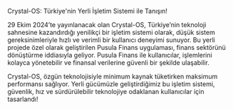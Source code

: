 Crystal-OS: Türkiye'nin Yerli İşletim Sistemi ile Tanışın! 

29 Ekim 2024’te yayınlanacak olan Crystal-OS, Türkiye’nin teknoloji sahnesine kazandırdığı yenilikçi bir işletim sistemi olarak, düşük sistem gereksinimleriyle hızlı ve verimli bir kullanıcı deneyimi sunuyor. Bu yerli projede özel olarak geliştirilen Pusula Finans uygulaması, finans sektörünü dönüştürme iddiasıyla geliyor. Pusula Finans ile kullanıcılar, işlemlerini kolayca yönetebilir ve finansal verilerine güvenli bir şekilde ulaşabilir.

Crystal-OS, özgün teknolojisiyle minimum kaynak tüketirken maksimum performansı sağlıyor. Yerli gücümüzle geliştirdiğimiz bu işletim sistemi, güvenlik, hız ve sürdürülebilir teknolojiye odaklanan kullanıcılar için tasarlandı! 
